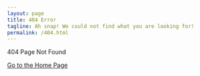 ```yaml
---
layout: page
title: 404 Error
tagline: Ah snap! We could not find what you are looking for!
permalink: /404.html
---
```


404 Page Not Found

[Go to the Home Page](/)
